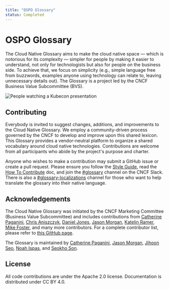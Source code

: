 ```yaml
---
title: "OSPO Glossary"
status: Completed
---
```


# OSPO Glossary

The Cloud Native Glossary aims to make the cloud native space — which is notorious for its complexity — simpler for people by making it easier to understand, 
not only for technologists but also for people on the business side. 
To achieve that, we focus on simplicity (e.g., simple language free from buzzwords, examples anyone using technology can relate to, leaving unnecessary details out). 
The Glossary is a project led by the CNCF Business Value Subcommittee (BVS). 

<p><img class="mt-3" src="/images/homepage/kubecon.jpg" alt="People watching a Kubecon presentation"></p>

## Contributing

Everybody is invited to suggest changes, additions, and improvements to the Cloud Native Glossary. 
We employ a community-driven process governed by the CNCF to develop and improve upon this shared lexicon. 
This Glossary provides a vendor-neutral platform to organize a shared vocabulary around cloud native technologies. 
Contributions are welcome from all participants who abide by the project's purpose and charter.

Anyone who wishes to make a contribution may submit a GitHub issue or create a pull request. 
Please ensure you follow the [Style Guide](/style-guide/), read the [How To Contribute](/contribute/) doc, and join the [#glossary](https://cloud-native.slack.com/archives/C02TX20MQBB) channel on the CNCF Slack.
There is also a [#glossary-localizations](https://cloud-native.slack.com/archives/C02N2RGFXDF) channel for those who want to help translate the glossary into their native language.

## Acknowledgements

The Cloud Native Glossary was initiated by the CNCF Marketing Committee (Business Value Subcommittee) and includes contributions from 
[Catherine Paganini](https://www.linkedin.com/in/catherinepaganini/en/), 
[Chris Aniszczyk](https://www.linkedin.com/in/caniszczyk/), 
[Daniel Jones](https://www.linkedin.com/in/danieljoneseb/?originalSubdomain=uk), 
[Jason Morgan](https://www.linkedin.com/in/jasonmorgan2/), 
[Katelin Ramer](https://www.linkedin.com/in/katelinramer/), 
[Mike Foster](https://www.linkedin.com/in/mfosterche/?originalSubdomain=ca), 
and many more contributors. 
For a complete contributor list, please refer to [this GitHub page](https://github.com/cncf/glossary/graphs/contributors).

The Glossary is maintained by 
[Catherine Paganini](https://www.linkedin.com/in/catherinepaganini/en/), 
[Jason Morgan](https://www.linkedin.com/in/jasonmorgan2/), 
[Jihoon Seo](https://www.linkedin.com/in/jihoon-seo/), 
[Noah Ispas](https://www.linkedin.com/in/noah-ispas-0665b42a/), 
and [Seokho Son](https://www.linkedin.com/in/seokho-son/).

## License

All code contributions are under the Apache 2.0 license. 
Documentation is distributed under CC BY 4.0.
